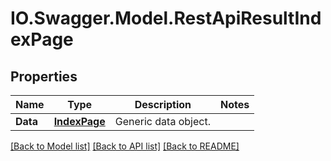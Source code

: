 # IO.Swagger.Model.RestApiResultIndexPage
## Properties

Name | Type | Description | Notes
------------ | ------------- | ------------- | -------------
**Data** | [**IndexPage**](IndexPage.md) | Generic data object. | 

[[Back to Model list]](../README.md#documentation-for-models) [[Back to API list]](../README.md#documentation-for-api-endpoints) [[Back to README]](../README.md)

